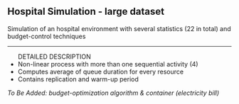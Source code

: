 <h2> Hospital Simulation - large dataset </h2>
<p> Simulation of an hospital environment with several statistics (22 in total) and budget-control techniques </p>
<hr>
<ul> DETAILED DESCRIPTION 
  <li> Non-linear process with more than one sequential activity (4) </li>
  <li> Computes average of queue duration for every resource </li>
  <li> Contains replication and warm-up period </li>
</ul>


<p> <i> To Be Added: budget-optimization algorithm & container (electricity bill) </i> </p>
